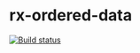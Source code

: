 # rx-ordered-data

[![Build status](https://travis-ci.org/Conductor/rx-ordered-data.svg?branch=master)](https://travis-ci.org/Conductor/rx-ordered-data)
